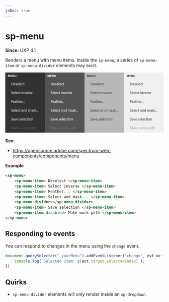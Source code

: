 ```yaml
---
jsDoc: true
---
```

# sp-menu

**Since:** UXP 4.1

Renders a menu with menu items. Inside the `sp-menu`, a series of `sp-menu-item` or `sp-menu-divider` elements may exist.

![Menus](../assets/sp-menu.png)

**See**:
- https://opensource.adobe.com/spectrum-web-components/components/menu

**Example**

```html
<sp-menu>
    <sp-menu-item> Deselect </sp-menu-item>
    <sp-menu-item> Select inverse </sp-menu-item>
    <sp-menu-item> Feather... </sp-menu-item>
    <sp-menu-item> Select and mask... </sp-menu-item>
    <sp-menu-divider></sp-menu-divider>
    <sp-menu-item> Save selection </sp-menu-item>
    <sp-menu-item disabled> Make work path </sp-menu-item>
</sp-menu>
```

## Responding to events

You can respond to changes in the menu using the `change` event.

```js
document.querySelector(".yourMenu").addEventListener("change", evt => {
    console.log(`Selected item: ${evt.target.selectedIndex}`);
})
```

## Quirks

* `sp-menu-divider` elements will only render inside an `sp-dropdown`.

